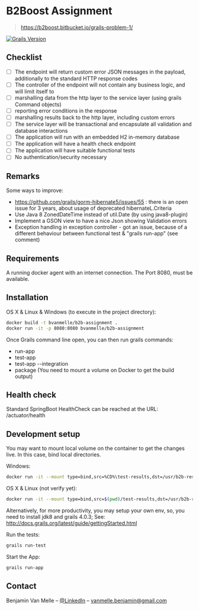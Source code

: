 # B2Boost Assignment 
> https://b2boost.bitbucket.io/grails-problem-1/

[![Grails Version][grails-image]][grails-url]

## Checklist

- [ ] The endpoint will return custom error JSON messages in the payload, additionally to the standard HTTP response codes
- [ ] The controller of the endpoint will not contain any business logic, and will limit itself to
- [ ] marshalling data from the http layer to the service layer (using grails Command objects)
- [ ] reporting error conditions in the response
- [ ] marshalling results back to the http layer, including custom errors
- [ ] The service layer will be transactional and encapsulate all validation and database interactions
- [ ] The application will run with an embedded H2 in-memory database
- [ ] The application will have a health check endpoint
- [ ] The application will have suitable functional tests
- [ ] No authentication/security necessary

## Remarks
Some ways to improve:
- https://github.com/grails/gorm-hibernate5/issues/55 : there is an open issue for 3 years, about usage of deprecated hibernateL.Criteria
- Use Java 8 ZonedDateTime instead of util.Date (by using java8-plugin)
- Implement a GSON view to have a nice Json showing Validation errors
- Exception handling in exception controller - got an issue, because of a different behaviour between functional test & "grails run-app" (see comment)

## Requirements

A running docker agent with an internet connection. The Port 8080, must be available.

## Installation

OS X & Linux & Windows (to execute in the project directory):
```sh
docker build -t bvanmelle/b2b-assignment .
docker run -it -p 8080:8080 bvanmelle/b2b-assignment
```
Once Grails command line open, you can then run grails commands:
- run-app
- test-app	
- test-app --integration
- package (You need to mount a volume on Docker to get the build output)

## Health check

Standard SpringBoot HealthCheck can be reached at the URL: /actuator/health

## Development setup

You may want to mount local volume on the container to get the changes live. In this case, bind local directories.

Windows:
```sh
docker run -it --mount type=bind,src=%CD%\test-results,dst=/usr/b2b-rest-app/build/test-results --mount type=bind,src=%CD%\build.gradle,dst=/usr/b2b-rest-app/build.gradle --mount type=bind,src=%CD%\grails-app,dst=/usr/b2b-rest-app/grails-app --mount type=bind,src=%CD%\src,dst=/usr/b2b-rest-app/src -p 8080:8080 bvanmelle/b2b-assignment grails
```
OS X & Linux (not verify yet):
```sh
docker run -it --mount type=bind,src=$(pwd)/test-results,dst=/usr/b2b-rest-app/build/test-results --mount type=bind,src=$(pwd)/build.gradle,dst=/usr/b2b-rest-app/build.gradle --mount type=bind,src=$(pwd)/grails-app,dst=/usr/b2b-rest-app/grails-app --mount type=bind,src=$(pwd)/src,dst=/usr/b2b-rest-app/src -p 8080:8080 bvanmelle/b2b-assignment grails
```

Alternatively, for more productivity, you may setup your own env, so, you need to install jdk8 and grails 4.0.3; 
See: http://docs.grails.org/latest/guide/gettingStarted.html

Run the tests:
```sh
grails run-test
```
Start the App:
```sh
grails run-app
```

## Contact

Benjamin Van Melle – [@LinkedIn](https://www.linkedin.com/in/benjaminvm/) – vanmelle.benjamin@gmail.com

<!-- Markdown link & img dfn's -->
[grails-image]: https://img.shields.io/badge/Grails-4.0.3-blue
[grails-url]: https://docs.grails.org/4.0.3/guide/single.html